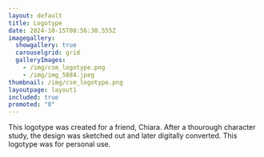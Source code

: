 ```yaml
---
layout: default
title: Logotype
date: 2024-10-15T08:56:38.555Z
imagegallery:
  showgallery: true
  carouselgrid: grid
  galleryImages:
    - /img/csm_logotype.png
    - /img/img_5884.jpeg
thumbnail: /img/csm_logotype.png
layoutpage: layout1
included: true
promoted: "0"
---
```

This logotype was created for a friend, Chiara. After a thourough character study, the design was sketched out and later digitally converted. This logotype was for personal use.